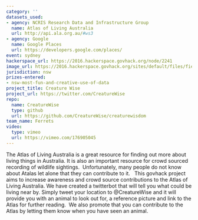 ```yaml
---
category: ''
datasets_used:
- agency: NCRIS Research Data and Infrastructure Group
  name: Atlas of Living Australia
  url: http://api.ala.org.au/#ws3
- agency: Google
  name: Google Places
  url: https://developers.google.com/places/
event: sydney
hackerspace_url: https://2016.hackerspace.govhack.org/node/2241
image_url: https://2016.hackerspace.govhack.org/sites/default/files/field/image/IMG_3656_4.JPG
jurisdiction: nsw
prizes-entered:
- nsw-most-fun-and-creative-use-of-data
project_title: Creature Wise
project_url: https://twitter.com/CreatureWise
repo:
  name: CreatureWise
  type: github
  url: https://github.com/CreatureWise/creaturewisdom
team_name: Ferrets
video:
  type: vimeo
  url: https://vimeo.com/176905045
---
```


The Atlas of Living Australia is a great resource for finding out more about living things in Australia. It is also an important resource for crowd sourced recording of wildlife sightings.  Unfortunately, many people do not know about Atalas let alone that they can contribute to it.  
This govhack project aims to increase awareness and crowd source contributions to the Atlas of Living Australia. We have created a twitterbot that will tell you what could be living near by. Simply tweet your location to @CreatureWise and it will provide you with an animal to look out for, a reference picture and link to the Atlas for further reading.  We also promote that you can contribute to the Atlas by letting them know when you have seen an animal.